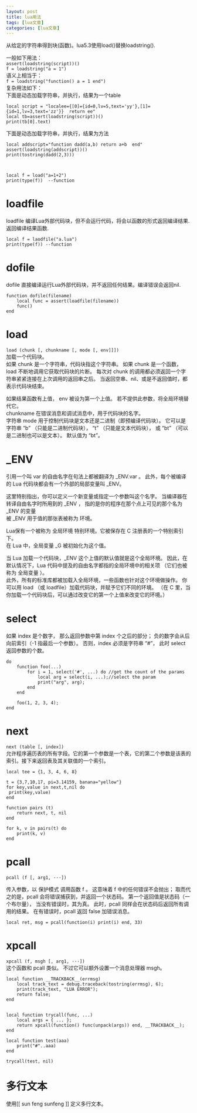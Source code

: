 ```yaml
---
layout: post
title: lua用法 
tags: [lua文章]
categories: [lua文章]
---
```

从给定的字符串得到块(函数)。lua5.3使用load()替换loadstring().

一般如下用法：  
`assert(loadstring(script))()`  
`f = loadstring("a = 1")`  
语义上相当于：  
`f = loadstring("function() a = 1 end")`  
复杂用法如下：  
下面是动态加载字符串，并执行，结果为一个table

    
    
    local script = "localee={[0]={id=0,lv=5,text='yy'},[1]={id=1,lv=3,text='zz'}}  return ee"  
    local tb=assert(loadstring(script))()  
    print(tb[0].text)  
    

下面是动态加载字符串，并执行，结果为方法

    
    
    local addscript="function dadd(a,b) return a+b  end"  
    assert(loadstring(addscript))()  
    print(tostring(dadd(2,3)))  
    
    
    
    local f = load("a=1+2")
    print(type(f))  --function
    

# loadfile

loadfile 编译Lua外部代码块，但不会运行代码，将会以函数的形式返回编译结果.返回编译结果函数.

    
    
    local f = laodfile("a.lua")
    print(type(f)) --function
    

# dofile

dofile 直接编译运行Lua外部代码块，并不返回任何结果。编译错误会返回nil.

    
    
    function dofile(filename)
        local func = assert(loadfile(filename))
        func()
    end
    

# load

`load (chunk [, chunkname [, mode [, env]]])`  
加载一个代码块。  
如果 chunk 是一个字符串，代码块指这个字符串。 如果 chunk 是一个函数， load 不断地调用它获取代码块的片断。 每次对 chunk
的调用都必须返回一个字符串紧紧连接在上次调用的返回串之后。 当返回空串、nil、或是不返回值时，都表示代码块结束。

如果结果函数有上值， env 被设为第一个上值。 若不提供此参数，将全局环境替代它。  
chunkname 在错误消息和调试消息中，用于代码块的名字。  
字符串 mode 用于控制代码块是文本还是二进制（即预编译代码块）。 它可以是字符串 “b” （只能是二进制代码块）， “t” （只能是文本代码块）， 或
“bt” （可以是二进制也可以是文本）。 默认值为 “bt”。

# _ENV

引用一个叫 var 的自由名字在句法上都被翻译为 _ENV.var 。 此外，每个被编译的 Lua 代码块都会有一个外部的局部变量叫 _ENV。

这里特别指出，你可以定义一个新变量或指定一个参数叫这个名字。 当编译器在转译自由名字时所用到的 _ENV ， 指的是你的程序在那个点上可见的那个名为
_ENV 的变量  
被 _ENV 用于值的那张表被称为 环境。

Lua保有一个被称为 全局环境 特别环境。它被保存在 C 注册表的一个特别索引下。  
在 Lua 中，全局变量 _G 被初始化为这个值。

当 Lua 加载一个代码块，_ENV 这个上值的默认值就是这个全局环境。 因此，在默认情况下，Lua 代码中提及的自由名字都指的全局环境中的相关项
（它们也被称为 全局变量 ）。  
此外，所有的标准库都被加载入全局环境，一些函数也针对这个环境做操作。 你可以用 load （或 loadfile）加载代码块，并赋予它们不同的环境。 （在
C 里，当你加载一个代码块后，可以通过改变它的第一个上值来改变它的环境。）

# select

如果 index 是个数字， 那么返回参数中第 index 个之后的部分； 负的数字会从后向前索引（-1 指最后一个参数）。 否则，index 必须是字符串
“#”， 此时 select 返回参数的个数。

    
    
    do  
        function foo(...)  
            for i = 1, select('#', ...) do //get the count of the params  
                local arg = select(i, ...);//select the param  
                print("arg", arg);  
            end  
        end  
    
        foo(1, 2, 3, 4);  
    end
    

# next

`next (table [, index])`  
允许程序遍历表的所有字段。它的第一个参数是一个表，它的第二个参数是该表的索引。接下来返回表及其关联值的一个索引。

    
    
    local tee = {1, 3, 4, 6, 8}
    
    t = {3,7,10,17, pi=3.14159, banana="yellow"}
    for key,value in next,t,nil do
     print(key,value)
    end
    
    function pairs (t)
        return next, t, nil
    end
    
    for k, v in pairs(t) do
        print(k, v)
    end
    

# pcall

`pcall (f [, arg1, ···])`

传入参数，以 保护模式 调用函数 f 。 这意味着 f 中的任何错误不会抛出； 取而代之的是，pcall 会将错误捕获到，并返回一个状态码。
第一个返回值是状态码（一个布尔量）， 当没有错误时，其为真。 此时，pcall 同样会在状态码后返回所有调用的结果。 在有错误时，pcall 返回
false 加错误消息。

`local ret, msg = pcall(function(i) print(i) end, 33)`

# xpcall

`xpcall (f, msgh [, arg1, ···])`  
这个函数和 pcall 类似。 不过它可以额外设置一个消息处理器 msgh。

    
    
    local function __TRACKBACK__(errmsg)
        local track_text = debug.traceback(tostring(errmsg), 6);
        print(track_text, "LUA ERROR");
        return false;
    end
    
    
    local function trycall(func, ...)
        local args = { ... };
        return xpcall(function() func(unpack(args)) end, __TRACKBACK__);
    end
    
    local function test(aaa)
        print("#"..aaa)
    end
    
    trycall(test, nil)
    

# 多行文本

使用[[ sun feng sunfeng ]] 定义多行文本。